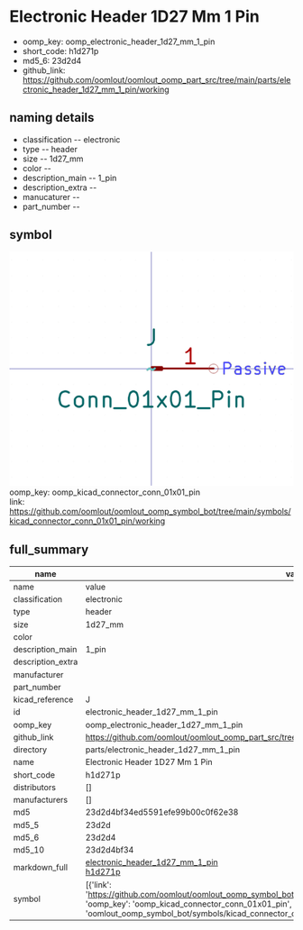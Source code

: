 # Electronic Header 1D27 Mm 1 Pin

  
* oomp_key: oomp_electronic_header_1d27_mm_1_pin 
* short_code: h1d271p
* md5_6: 23d2d4  
* github_link: https://github.com/oomlout/oomlout_oomp_part_src/tree/main/parts/electronic_header_1d27_mm_1_pin/working  
## naming details
* classification -- electronic
* type -- header
* size -- 1d27_mm
* color -- 
* description_main -- 1_pin
* description_extra -- 
* manucaturer -- 
* part_number -- 



## symbol

![](symbol/0/working/working_600.png)  
oomp_key: oomp_kicad_connector_conn_01x01_pin  
link: https://github.com/oomlout/oomlout_oomp_symbol_bot/tree/main/symbols/kicad_connector_conn_01x01_pin/working  


## full_summary
| name | value | 
| --- | --- | 
| name | value | 
| classification | electronic | 
| type | header | 
| size | 1d27_mm | 
| color |  | 
| description_main | 1_pin | 
| description_extra |  | 
| manufacturer |  | 
| part_number |  | 
| kicad_reference | J | 
| id | electronic_header_1d27_mm_1_pin | 
| oomp_key | oomp_electronic_header_1d27_mm_1_pin | 
| github_link | https://github.com/oomlout/oomlout_oomp_part_src/tree/main/parts/electronic_header_1d27_mm_1_pin/working | 
| directory | parts/electronic_header_1d27_mm_1_pin | 
| name | Electronic Header 1D27 Mm 1 Pin | 
| short_code | h1d271p | 
| distributors | [] | 
| manufacturers | [] | 
| md5 | 23d2d4bf34ed5591efe99b00c0f62e38 | 
| md5_5 | 23d2d | 
| md5_6 | 23d2d4 | 
| md5_10 | 23d2d4bf34 | 
| markdown_full | [electronic_header_1d27_mm_1_pin](https://github.com/oomlout/oomlout_oomp_part_src/tree/main/parts/electronic_header_1d27_mm_1_pin/working)<br>[h1d271p](https://github.com/oomlout/oomlout_oomp_part_src/tree/main/parts/electronic_header_1d27_mm_1_pin/working)<br> | 
| symbol | [{'link': 'https://github.com/oomlout/oomlout_oomp_symbol_bot/tree/main/symbols/kicad_connector_conn_01x01_pin', 'oomp_key': 'oomp_kicad_connector_conn_01x01_pin', 'directory': 'oomlout_oomp_symbol_bot/symbols/kicad_connector_conn_01x01_pin//working/working.kicad_sym'}] | 
